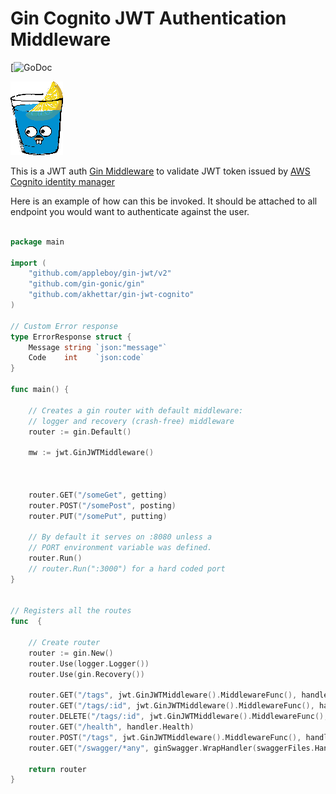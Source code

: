 # Gin Cognito JWT Authentication Middleware 
[![GoDoc](https://godoc.org/github.com/devopsfaith/krakend?)

![Gin](gin.png)


This is a JWT auth [Gin Middleware](https://github.com/gin-gonic/gin) to validate JWT token issued by [AWS Cognito identity manager](https://aws.amazon.com/cognito/)


Here is an example of how can this be invoked. It should be attached to all endpoint you would want to authenticate against the user.

```go

package main

import (
    "github.com/appleboy/gin-jwt/v2"
	"github.com/gin-gonic/gin"
    "github.com/akhettar/gin-jwt-cognito"
)

// Custom Error response
type ErrorResponse struct {
	Message string `json:"message"`
	Code    int    `json:code`
}

func main() {

	// Creates a gin router with default middleware:
	// logger and recovery (crash-free) middleware
	router := gin.Default()
    
    mw := jwt.GinJWTMiddleware()



	router.GET("/someGet", getting)
	router.POST("/somePost", posting)
	router.PUT("/somePut", putting)
	
	// By default it serves on :8080 unless a
	// PORT environment variable was defined.
	router.Run()
	// router.Run(":3000") for a hard coded port
}


// Registers all the routes
func  {

	// Create router
	router := gin.New()
	router.Use(logger.Logger())
	router.Use(gin.Recovery())

	router.GET("/tags", jwt.GinJWTMiddleware().MiddlewareFunc(), handler.GetAllTags)
	router.GET("/tags/:id", jwt.GinJWTMiddleware().MiddlewareFunc(), handler.GetTag)
	router.DELETE("/tags/:id", jwt.GinJWTMiddleware().MiddlewareFunc(), handler.DeleteTag)
	router.GET("/health", handler.Health)
	router.POST("/tags", jwt.GinJWTMiddleware().MiddlewareFunc(), handler.CreateTag)
	router.GET("/swagger/*any", ginSwagger.WrapHandler(swaggerFiles.Handler))

	return router
}

```
